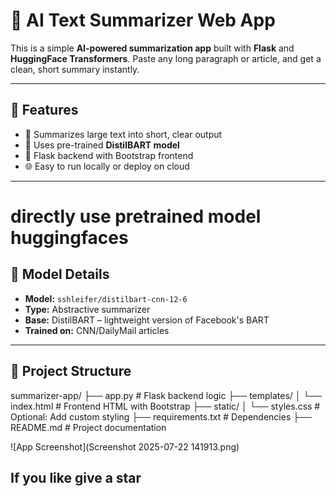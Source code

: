 # 🧠 AI Text Summarizer Web App

This is a simple  **AI-powered summarization app** built with **Flask** and **HuggingFace Transformers**. Paste any long paragraph or article, and get a clean, short summary instantly.

---

## 🚀 Features

- 📝 Summarizes large text into short, clear output  
- 🤖 Uses pre-trained **DistilBART model**  
- 🧩 Flask backend with Bootstrap frontend  
- 🌐 Easy to run locally or deploy on cloud  

---
# directly use pretrained model  huggingfaces

## 🧠 Model Details

- **Model:** `sshleifer/distilbart-cnn-12-6`  
- **Type:** Abstractive summarizer  
- **Base:** DistilBART – lightweight version of Facebook's BART  
- **Trained on:** CNN/DailyMail articles  

---

## 📁 Project Structure

summarizer-app/
├── app.py # Flask backend logic
├── templates/
│ └── index.html # Frontend HTML with Bootstrap
├── static/
│ └── styles.css # Optional: Add custom styling
├── requirements.txt # Dependencies
├── README.md # Project documentation


![App Screenshot](Screenshot 2025-07-22 141913.png)

## If you like give a star 